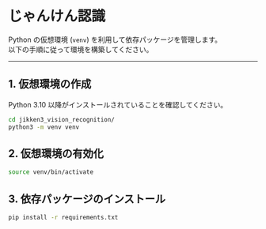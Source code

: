# じゃんけん認識

Python の仮想環境 (`venv`) を利用して依存パッケージを管理します。  
以下の手順に従って環境を構築してください。

---

## 1. 仮想環境の作成

Python 3.10 以降がインストールされていることを確認してください。

```bash
cd jikken3_vision_recognition/
python3 -m venv venv
```

## 2. 仮想環境の有効化

```bash
source venv/bin/activate
```

## 3. 依存パッケージのインストール

```bash
pip install -r requirements.txt
```